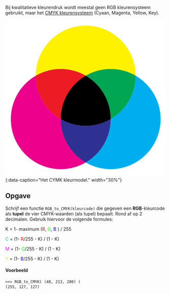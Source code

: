 Bij kwalitatieve kleurendruk wordt meestal geen RGB kleurensysteem gebruikt, maar het <a href="https://nl.wikipedia.org/wiki/CMYK" target="_blank">CMYK kleurensysteem</a> (Cyaan, Magenta, Yellow, Key). 

![Het CYMK kleurmodel.](media/CMYK.png "Afbeelding door Hemidah op Wikipedia."){:data-caption="Het CYMK kleurmodel." width="30%"}

## Opgave
Schrijf een functie `RGB_to_CMYK(kleurcode)` die gegeven een **RGB**-kleurcode als **tupel** de vier CMYK-waarden (als tupel) bepaalt. Rond af op 2 decimalen. Gebruik hiervoor de volgende formules:

<div class="dodona-centered-group">

K = 1- maximum (<span style="color:#FF0000">R</span>, <span style="color:#00FF00">G</span>, <span style="color:#0000FF">B</span> ) / 255

<span style="color:#00C5C0">C</span> = (1- <span style="color:#FF0000">R</span>/255 - K) / (1 - K)

<span style="color:#FD01FD">M</span> = (1- <span style="color:#00FF00">G</span>/255 - K) / (1 - K)

<span style="color:#F1EB01">Y</span> = (1- <span style="color:#0000FF">B</span>/255 - K) / (1 - K)
</div>

#### Voorbeeld
```
>>> RGB_to_CMYK( (48, 213, 200) )
(255, 127, 127)
```